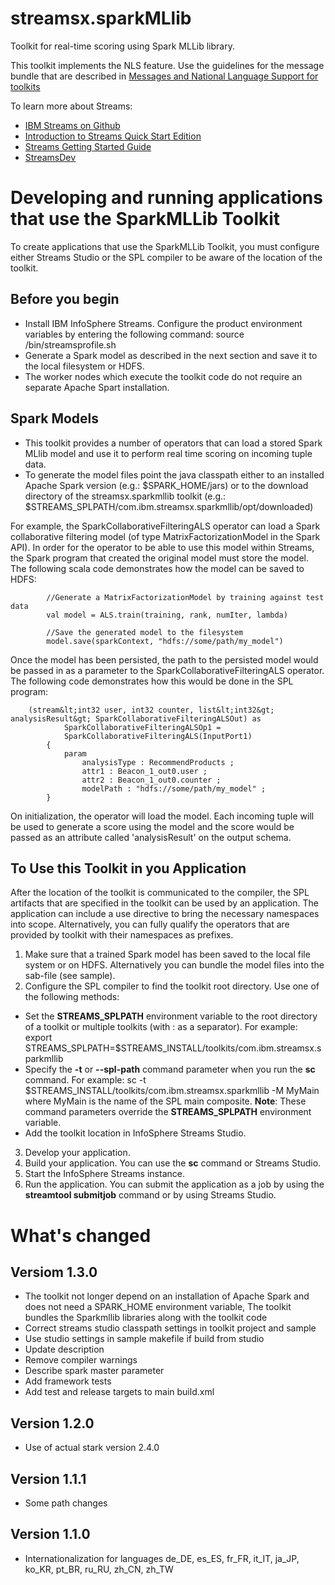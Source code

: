 # streamsx.sparkMLlib
Toolkit for real-time scoring using Spark MLLib library.

This toolkit implements the NLS feature. Use the guidelines for the message bundle that are described in [Messages and National Language Support for toolkits](https://github.com/IBMStreams/administration/wiki/Messages-and-National-Language-Support-for-toolkits)

To learn more about Streams:
* [IBM Streams on Github](http://ibmstreams.github.io)
* [Introduction to Streams Quick Start Edition](http://ibmstreams.github.io/streamsx.documentation/docs/4.3/qse-intro/)
* [Streams Getting Started Guide](http://ibmstreams.github.io/streamsx.documentation/docs/4.3/qse-getting-started/)
* [StreamsDev](https://developer.ibm.com/streamsdev/)

# Developing and running applications that use the SparkMLLib Toolkit

To create applications that use the SparkMLLib Toolkit, you must configure either Streams Studio
or the SPL compiler to be aware of the location of the toolkit. 

## Before you begin

* Install IBM InfoSphere Streams.  Configure the product environment variables by entering the following command: 
      source <Streams Installation Directory>/bin/streamsprofile.sh
* Generate a Spark model as described in the next section and save it to the local filesystem or HDFS.
* The worker nodes which execute the toolkit code do not require an separate Apache Spart installation.

## Spark Models
* This toolkit provides a number of operators that can load a stored Spark MLlib model and use it to perform real time scoring on incoming tuple data. 
* To generate the model files point the java classpath either to an installed Apache Spark version (e.g.: $SPARK_HOME/jars) or to the download directory of the streamsx.sparkmllib toolkit (e.g.: $STREAMS_SPLPATH/com.ibm.streamsx.sparkmllib/opt/downloaded)

For example, the SparkCollaborativeFilteringALS operator
can load a Spark collaborative filtering model (of type MatrixFactorizationModel in the Spark API). In order for the operator to be able to use this model within Streams, the Spark program that created the original
model must store the model. The following scala code demonstrates how the model can be saved to HDFS:
```
		//Generate a MatrixFactorizationModel by training against test data
		val model = ALS.train(training, rank, numIter, lambda)
		
		//Save the generated model to the filesystem
		model.save(sparkContext, "hdfs://some/path/my_model")
```

Once the model has been persisted, the path to the persisted model would be passed in as a parameter to the SparkCollaborativeFilteringALS operator. The following code 
demonstrates how this would be done in the SPL program:


```
	(stream&lt;int32 user, int32 counter, list&lt;int32&gt; analysisResult&gt; SparkCollaborativeFilteringALSOut) as
			SparkCollaborativeFilteringALSOp1 =
			SparkCollaborativeFilteringALS(InputPort1)
		{
			param
				analysisType : RecommendProducts ;
				attr1 : Beacon_1_out0.user ;
				attr2 : Beacon_1_out0.counter ;
				modelPath : "hdfs://some/path/my_model" ;
		}
```		

On initialization, the operator will load the model. Each incoming tuple will be used to generate a score using the model and the score would be passed as an attribute called 'analysisResult' on the output schema.

## To Use this Toolkit in you Application

After the location of the toolkit is communicated to the compiler, the SPL artifacts that are specified in the toolkit
can be used by an application. The application can include a use directive to bring the necessary namespaces into scope.
Alternatively, you can fully qualify the operators that are provided by toolkit with their namespaces as prefixes.

1. Make sure that a trained Spark model has been saved to the local file system or on HDFS. Alternatively you can bundle the model files into the sab-file (see sample).
2. Configure the SPL compiler to find the toolkit root directory. Use one of the following methods:
  * Set the **STREAMS_SPLPATH** environment variable to the root directory of a toolkit or multiple toolkits (with : as a separator).
    For example:
        export STREAMS_SPLPATH=$STREAMS_INSTALL/toolkits/com.ibm.streamsx.sparkmllib
  * Specify the **-t** or **--spl-path** command parameter when you run the **sc** command. For example:
        sc -t $STREAMS_INSTALL/toolkits/com.ibm.streamsx.sparkmllib -M MyMain
    where MyMain is the name of the SPL main composite.
    **Note**: These command parameters override the **STREAMS_SPLPATH** environment variable.
  * Add the toolkit location in InfoSphere Streams Studio.
3. Develop your application. 
4. Build your application.  You can use the **sc** command or Streams Studio.  
5. Start the InfoSphere Streams instance. 
6. Run the application. You can submit the application as a job by using the **streamtool submitjob** command or by using Streams Studio. 

# What's changed
## Versiom 1.3.0
* The toolkit not longer depend on an installation of Apache Spark and does not need a SPARK_HOME environment variable,
  The toolkit bundles the Sparkmllib libraries along with the toolkit code
* Correct streams studio classpath settings in toolkit project and sample
* Use studio settings in sample makefile if build from studio
* Update description
* Remove compiler warnings
* Describe spark master parameter
* Add framework tests
* Add test and release targets to main build.xml

## Version 1.2.0
* Use of actual stark version 2.4.0

## Version 1.1.1
* Some path changes

## Version 1.1.0
* Internationalization for languages de_DE, es_ES, fr_FR, it_IT, ja_JP, ko_KR, pt_BR, ru_RU, zh_CN, zh_TW

